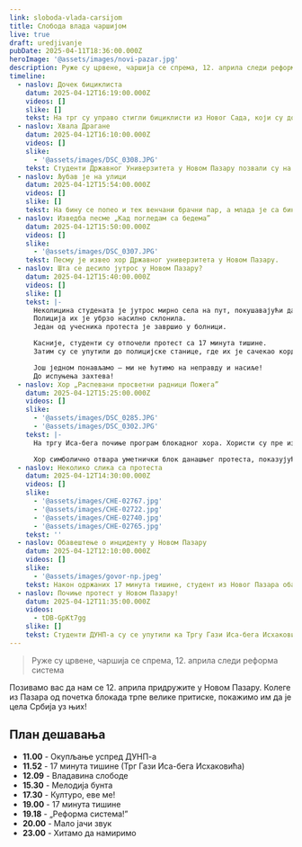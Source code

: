 ```yaml
---
link: sloboda-vlada-carsijom
title: Слобода влада чаршијом
live: true
draft: uredjivanje
pubDate: 2025-04-11T18:36:00.000Z
heroImage: '@assets/images/novi-pazar.jpg'
description: Руже су црвене, чаршија се спрема, 12. априла следи реформа система
timeline:
  - naslov: Дочек бициклиста
    datum: 2025-04-12T16:19:00.000Z
    videos: []
    slike: []
    tekst: На трг су управо стигли бициклисти из Новог Сада, који су дочекани овацијама и песмом.
  - naslov: Хвала Драгане
    datum: 2025-04-12T16:10:00.000Z
    videos: []
    slike:
      - '@assets/images/DSC_0308.JPG'
    tekst: Студенти Државног Универзитета у Новом Пазару позвали су на бину Драгана Петковића, човека који је сам држао 15 минута тишине у Раткову и  прешао 400 километара за подршку студентима и уделили му медаљу и захвалницу!
  - naslov: Љубав је на улици
    datum: 2025-04-12T15:54:00.000Z
    videos: []
    slike: []
    tekst: На бину се попео и тек венчани брачни пар, а млада је са бине бацила бидермајер међу студенткиње.
  - naslov: Изведба песме „Кад погледам са бедема”
    datum: 2025-04-12T15:50:00.000Z
    videos: []
    slike:
      - '@assets/images/DSC_0307.JPG'
    tekst: Песму је извео хор Државног универзитета у Новом Пазару.
  - naslov: Шта се десило јутрос у Новом Пазару?
    datum: 2025-04-12T15:40:00.000Z
    videos: []
    slike: []
    tekst: |-
      Неколицина студената је јутрос мирно села на пут, покушавајући да блокира пролаз аутобусима који су ишли на митинг у Београд.  
      Полиција их је убрзо насилно склонила.  
      Један од учесника протеста је завршио у болници.

      Касније, студенти су отпочели протест са 17 минута тишине.
      Затим су се упутили до полицијске станице, где их је сачекао кордон.

      Још једном понављамо — ми не ћутимо на неправду и насиље!
      До испуњења захтева!
  - naslov: Хор „Распевани просветни радници Пожега”
    datum: 2025-04-12T15:25:00.000Z
    videos: []
    slike:
      - '@assets/images/DSC_0285.JPG'
      - '@assets/images/DSC_0302.JPG'
    tekst: |-
      На тргу Иса-бега почиње програм блокадног хора. Хористи су пре изведбе узвикивали „Ајмо Пожега”. Након кратке тонске пробе, кренуле су изведбе песама. 

      Хор симболично отвара уметнички блок данашњег протеста, показујући да борба за правду није само у паролама, већ и у култури, емоцији и солидарности.
  - naslov: Неколико слика са протеста
    datum: 2025-04-12T14:30:00.000Z
    videos: []
    slike:
      - '@assets/images/CHE-02767.jpg'
      - '@assets/images/CHE-02722.jpg'
      - '@assets/images/CHE-02740.jpg'
      - '@assets/images/CHE-02765.jpg'
    tekst: ''
  - naslov: Обавештење о инциденту у Новом Пазару
    datum: 2025-04-12T12:10:00.000Z
    videos: []
    slike:
      - '@assets/images/govor-np.jpeg'
    tekst: Након одржаних 17 минута тишине, студент из Новог Пазара обавестио је све присутне грађане да је један студент ДУНП-а повређен након прекомерне употребе полицијске силе, при блокади аутобуса који су се запутили у Београд. Окупљени су замољени да се упуте ка полицији у Новом Пазару.
  - naslov: Почиње протест у Новом Пазару!
    datum: 2025-04-12T11:35:00.000Z
    videos:
      - tDB-GpKt7gg
    slike: []
    tekst: Студенти ДУНП-а су се упутили ка Тргу Гази Иса-бега Исхаковића, где ће се одржати 17 минута тишине.
---
```

> Руже су црвене, чаршија се спрема, 12. априла следи реформа система

Позивамо вас да нам се 12. априла придружите у Новом Пазару. Колеге из Пазара од почетка блокада трпе велике притиске, покажимо им да је цела Србија уз њих!

## План дешавања

- **11.00** - Окупљање успред ДУНП-а
- **11.52** - 17 минута тишине (Трг Гази Иса-бега Исхаковића)
- **12.09** - Владавина слободе
- **15.30** - Мелодија бунта
- **17.30** - Културо, еве ме!
- **19.00** - 17 минута тишине
- **19.18** - „Реформа система!”
- **20.00** - Мало јачи звук
- **23.00** - Хитамо да намиримо
